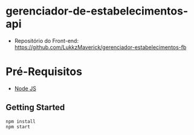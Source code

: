 # gerenciador-de-estabelecimentos-api

- Repositório do Front-end: https://github.com/LukkzMaverick/gerenciador-estabelecimentos-fb

# Pré-Requisitos

 - [Node JS](https://nodejs.org/en/)
 
## Getting Started

    npm install   
    npm start
